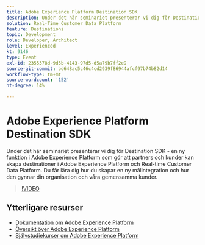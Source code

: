 ```yaml
---
title: Adobe Experience Platform Destination SDK
description: Under det här seminariet presenterar vi dig för Destination SDK - en ny funktion i Adobe Experience Platform som gör att partners och kunder kan skapa destinationer i Adobe Experience Platform och Real-time Customer Data Platform. Du får lära dig hur du skapar en ny målintegration och hur den gynnar din organisation och våra gemensamma kunder.
solution: Real-Time Customer Data Platform
feature: Destinations
topic: Development
role: Developer, Architect
level: Experienced
kt: 9146
type: Event
exl-id: 2355378d-9d5b-4143-97d5-d5a79b7ff2e9
source-git-commit: bd648ac5c46c4cd2939f86944afcf97b74b82d14
workflow-type: tm+mt
source-wordcount: '152'
ht-degree: 14%

---
```


# Adobe Experience Platform Destination SDK

Under det här seminariet presenterar vi dig för Destination SDK - en ny funktion i Adobe Experience Platform som gör att partners och kunder kan skapa destinationer i Adobe Experience Platform och Real-time Customer Data Platform. Du får lära dig hur du skapar en ny målintegration och hur den gynnar din organisation och våra gemensamma kunder.


>[!VIDEO](https://video.tv.adobe.com/v/337583/?quality=12&learn=on&hidetitle=true)

## Ytterligare resurser

- [Dokumentation om Adobe Experience Platform](https://experienceleague.adobe.com/docs/experience-platform.html)
- [Översikt över Adobe Experience Platform](https://experienceleague.adobe.com/docs/experience-platform/landing/home.html)
- [Självstudiekurser om Adobe Experience Platform](https://experienceleague.adobe.com/docs/platform-learn/tutorials/overview.html?lang=sv)
